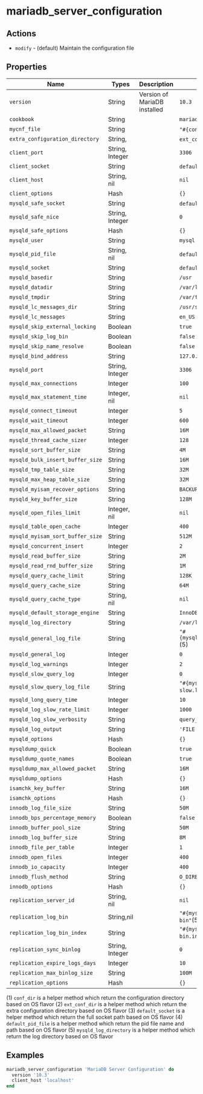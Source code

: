 # mariadb_server_configuration

## Actions

- `modify` - (default) Maintain the configuration file

## Properties

Name                            | Types             | Description                                                   | Default                                          | Required?
------------------------------- | ----------------- | ------------------------------------------------------------- | ------------------------------------------------ | ---------
`version`                       | String            | Version of MariaDB installed                                  | `10.3`                                           | no
`cookbook`                      | String            |                                                               | `mariadb`                                        | no
`mycnf_file`                    | String            |                                                               | `"#{conf_dir}my.cnf"` (1)                        | no
`extra_configuration_directory` | String,           |                                                               | `ext_conf_dir` (2)                               | no
`client_port`                   | String, Integer   |                                                               | `3306`                                           | no
`client_socket`                 | String            |                                                               | `default_socket` (3)                             | no
`client_host`                   | String, nil       |                                                               | `nil`                                            | no
`client_options`                | Hash              |                                                               | `{}`                                             | no
`mysqld_safe_socket`            | String            |                                                               | `default_socket` (3)                             | no
`mysqld_safe_nice`              | String, Integer   |                                                               | `0`                                              | no
`mysqld_safe_options`           | Hash              |                                                               | `{}`                                             | no
`mysqld_user`                   | String            |                                                               | `mysql`                                          | no
`mysqld_pid_file`               | String, nil       |                                                               | `default_pid_file` (4)                           | no
`mysqld_socket`                 | String            |                                                               | `default_socket` (3)                             | no
`mysqld_basedir`                | String            |                                                               | `/usr`                                           | no
`mysqld_datadir`                | String            |                                                               | `/var/lib/mysql`                                 | no
`mysqld_tmpdir`                 | String            |                                                               | `/var/tmp`                                       | no
`mysqld_lc_messages_dir`        | String            |                                                               | `/usr/share/mysql`                               | no
`mysqld_lc_messages`            | String            |                                                               | `en_US`                                          | no
`mysqld_skip_external_locking`  | Boolean           |                                                               | `true`                                           | no
`mysqld_skip_log_bin`           | Boolean           |                                                               | `false`                                          | no
`mysqld_skip_name_resolve`      | Boolean           |                                                               | `false`                                          | no
`mysqld_bind_address`           | String            |                                                               | `127.0.0.1`                                      | no
`mysqld_port`                   | String, Integer   |                                                               | `3306`                                           | no
`mysqld_max_connections`        | Integer           |                                                               | `100`                                            | no
`mysqld_max_statement_time`     | Integer, nil      |                                                               | `nil`                                            | no
`mysqld_connect_timeout`        | Integer           |                                                               | `5`                                              | no
`mysqld_wait_timeout`           | Integer           |                                                               | `600`                                            | no
`mysqld_max_allowed_packet`     | String            |                                                               | `16M`                                            | no
`mysqld_thread_cache_sizer`     | Integer           |                                                               | `128`                                            | no
`mysqld_sort_buffer_size`       | String            |                                                               | `4M`                                             | no
`mysqld_bulk_insert_buffer_size`| String            |                                                               | `16M`                                            | no
`mysqld_tmp_table_size`         | String            |                                                               | `32M`                                            | no
`mysqld_max_heap_table_size`    | String            |                                                               | `32M`                                            | no
`mysqld_myisam_recover_options` | String            |                                                               | `BACKUP`                                         | no
`mysqld_key_buffer_size`        | String            |                                                               | `128M`                                           | no
`mysqld_open_files_limit`       | Integer, nil      |                                                               | `nil`                                            | no
`mysqld_table_open_cache`       | Integer           |                                                               | `400`                                            | no
`mysqld_myisam_sort_buffer_size`| String            |                                                               | `512M`                                           | no
`mysqld_concurrent_insert`      | Integer           |                                                               | `2`                                              | no
`mysqld_read_buffer_size`       | String            |                                                               | `2M`                                             | no
`mysqld_read_rnd_buffer_size`   | String            |                                                               | `1M`                                             | no
`mysqld_query_cache_limit`      | String            |                                                               | `128K`                                           | no
`mysqld_query_cache_size`       | String            |                                                               | `64M`                                            | no
`mysqld_query_cache_type`       | String, nil       |                                                               | `nil`                                            | no
`mysqld_default_storage_engine` | String            |                                                               | `InnoDB`                                         | no
`mysqld_log_directory`          | String            |                                                               | `/var/log/mysql`                                 | no
`mysqld_general_log_file`       | String            |                                                               | `"#{mysqld_log_directory}/mysql.log"` (5)        | no
`mysqld_general_log`            | Integer           |                                                               | `0`                                              | no
`mysqld_log_warnings`           | Integer           |                                                               | `2`                                              | no
`mysqld_slow_query_log`         | Integer           |                                                               | `0`                                              | no
`mysqld_slow_query_log_file`    | String            |                                                               | `"#{mysqld_log_directory}/mariadb-slow.log"` (5) | no
`mysqld_long_query_time`        | Integer           |                                                               | `10`                                             | no
`mysqld_log_slow_rate_limit`    | Integer           |                                                               | `1000`                                           | no
`mysqld_log_slow_verbosity`     | String            |                                                               | `query_plan`                                     | no
`mysqld_log_output`             | String            |                                                               | `'FILE`                                          | no
`mysqld_options`                | Hash              |                                                               | `{}`                                             | no
`mysqldump_quick`               | Boolean           |                                                               | `true`                                           | no
`mysqldump_quote_names`         | Boolean           |                                                               | `true`                                           | no
`mysqldump_max_allowed_packet`  | String            |                                                               | `16M`                                            | no
`mysqldump_options`             | Hash              |                                                               | `{}`                                             | no
`isamchk_key_buffer`            | String            |                                                               | `16M`                                            | no
`isamchk_options`               | Hash              |                                                               | `{}`                                             | no
`innodb_log_file_size`          | String            |                                                               | `50M`                                            | no
`innodb_bps_percentage_memory`  | Boolean           |                                                               | `false`                                          | no
`innodb_buffer_pool_size`       | String            |                                                               | `50M`                                            | no
`innodb_log_buffer_size`        | String            |                                                               | `8M`                                             | no
`innodb_file_per_table`         | Integer           |                                                               | `1`                                              | no
`innodb_open_files`             | Integer           |                                                               | `400`                                            | no
`innodb_io_capacity`            | Integer           |                                                               | `400`                                            | no
`innodb_flush_method`           | String            |                                                               | `O_DIRECT`                                       | no
`innodb_options`                | Hash              |                                                               | `{}`                                             | no
`replication_server_id`         | String, nil       |                                                               | `nil`                                            | no
`replication_log_bin`           | String,nil        |                                                               | `"#{mysqld_log_directory}/mariadb-bin"`(5)       | no
`replication_log_bin_index`     | String            |                                                               | `"#{mysqld_log_directory}/mariadb-bin.index"` (5)| no
`replication_sync_binlog`       | String, Integer   |                                                               | `0`                                              | no
`replication_expire_logs_days`  | Integer           |                                                               | `10`                                             | no
`replication_max_binlog_size`   | String            |                                                               | `100M`                                           | no
`replication_options`           | Hash              |                                                               | `{}`                                             | no

(1) `conf_dir` is a helper method which return the configuration directory based on OS flavor
(2) `ext_conf_dir` is a helper method which return the extra configuration directory based on OS flavor
(3) `default_socket` is a helper method which return the full socket path based on OS flavor
(4) `default_pid_file` is a helper method which return the pid file name and path based on OS flavor
(5) `mysqld_log_directory` is a helper method which return the log directory based on OS flavor

## Examples

```ruby
mariadb_server_configuration 'MariaDB Server Configuration' do
  version '10.3'
  client_host 'localhost'
end
```
